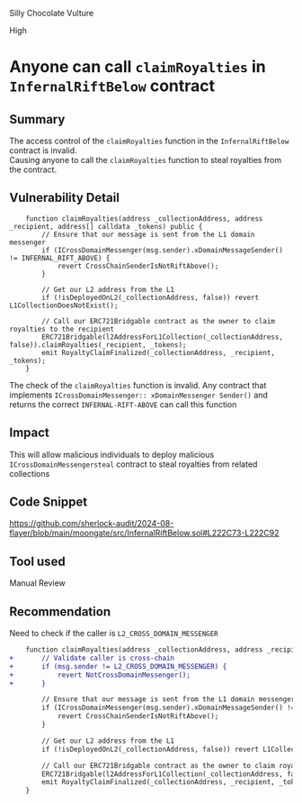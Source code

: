 Silly Chocolate Vulture

High

# Anyone can call `claimRoyalties` in `InfernalRiftBelow` contract

## Summary
The access control of the `claimRoyalties` function in the `InfernalRiftBelow` contract is invalid.  
Causing anyone to call the `claimRoyalties` function to steal royalties from the contract.  

## Vulnerability Detail
```solidity
    function claimRoyalties(address _collectionAddress, address _recipient, address[] calldata _tokens) public {
        // Ensure that our message is sent from the L1 domain messenger
        if (ICrossDomainMessenger(msg.sender).xDomainMessageSender() != INFERNAL_RIFT_ABOVE) {
            revert CrossChainSenderIsNotRiftAbove();
        }

        // Get our L2 address from the L1
        if (!isDeployedOnL2(_collectionAddress, false)) revert L1CollectionDoesNotExist();

        // Call our ERC721Bridgable contract as the owner to claim royalties to the recipient
        ERC721Bridgable(l2AddressForL1Collection(_collectionAddress, false)).claimRoyalties(_recipient, _tokens);
        emit RoyaltyClaimFinalized(_collectionAddress, _recipient, _tokens);
    }

```
The check of the `claimRoyalties` function is invalid. Any contract that implements `ICrossDomainMessenger:: xDomainMessenger Sender()` and returns the correct `INFERNAL-RIFT-ABOVE` can call this function  

## Impact
This will allow malicious individuals to deploy malicious `ICrossDomainMessengersteal` contract to steal royalties from related collections
## Code Snippet
https://github.com/sherlock-audit/2024-08-flayer/blob/main/moongate/src/InfernalRiftBelow.sol#L222C73-L222C92
## Tool used

Manual Review

## Recommendation
Need to check if the caller is `L2_CROSS_DOMAIN_MESSENGER`
```diff
    function claimRoyalties(address _collectionAddress, address _recipient, address[] calldata _tokens) public {
+       // Validate caller is cross-chain
+       if (msg.sender != L2_CROSS_DOMAIN_MESSENGER) {
+           revert NotCrossDomainMessenger();
+       }

        // Ensure that our message is sent from the L1 domain messenger
        if (ICrossDomainMessenger(msg.sender).xDomainMessageSender() != INFERNAL_RIFT_ABOVE) {
            revert CrossChainSenderIsNotRiftAbove();
        }

        // Get our L2 address from the L1
        if (!isDeployedOnL2(_collectionAddress, false)) revert L1CollectionDoesNotExist();

        // Call our ERC721Bridgable contract as the owner to claim royalties to the recipient
        ERC721Bridgable(l2AddressForL1Collection(_collectionAddress, false)).claimRoyalties(_recipient, _tokens);
        emit RoyaltyClaimFinalized(_collectionAddress, _recipient, _tokens);
    }
```